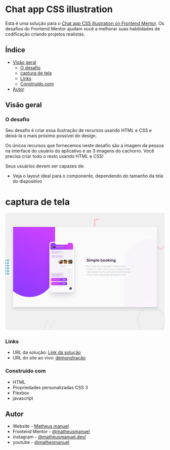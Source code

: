 # Chat app CSS illustration

Esta é uma solução para o [Chat app CSS illustration on Frontend Mentor](https://www.frontendmentor.io/challenges/chat-app-css-illustration-O5auMkFqY/hub). Os desafios do Frontend Mentor ajudam você a melhorar suas habilidades de codificação criando projetos realistas.

## Índice

- [Visão geral](#visão-geral)
  - [O desafio](#o-desafio)
  - [captura de tela](#captura-de-tela)
  - [Links](#links)
  - [Construído com](#construído-com)
- [Autor](#autor)

## Visão geral

### O desafio

Seu desafio é criar essa ilustração de recursos usando HTML e CSS e deixá-la o mais próximo possível do design.

Os únicos recursos que fornecemos neste desafio são a imagem da pessoa na interface do usuário do aplicativo e as 3 imagens do cachorro. Você precisa criar todo o resto usando HTML e CSS!

Seus usuários devem ser capazes de:

- Veja o layout ideal para o componente, dependendo do tamanho da tela do dispositivo

# captura de tela

![](./desktop-preview.jpg)

### Links

- URL da solução: [Link da solução](https://www.frontendmentor.io/solutions/interactive-rating-component-WCpsS9Aqdz)
- URL do site ao vivo: [demonstração](https://matheusmanuel.github.io/Interactive-rating-component/)


### Construído com

- HTML
- Propriedades personalizadas CSS 3
- Flexbox
- javascript

## Autor

- Website - [Matheus manuel](https://matheusmanuel.github.io/)
- Frontend Mentor - [@matheusmanuel](https://www.frontendmentor.io/profile/matheusmanuel)
- instagram - [@matheusmanuel.dev/](https://www.instagram.com/matheusmanuel.dev/)
- youtube - [@mathesmanuel](https://youtube.com/matheusmanuel)